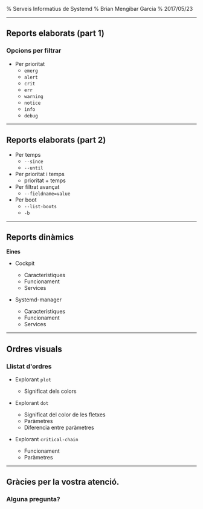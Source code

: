 % Serveis Informatius de Systemd
% Brian Mengibar Garcia
% 2017/05/23

---

## Reports elaborats (part 1)

### Opcions per filtrar

* Per prioritat
	* `emerg`
	* `alert`
	* `crit`
	* `err`
	* `warning`
	* `notice`
	* `info`
	* `debug`

---

## Reports elaborats (part 2)

* Per temps
	* `--since`
	* `--until`
* Per prioritat i temps
	* prioritat + temps
* Per filtrat avançat
	 * `--fieldname=value`
* Per boot
	* `--list-boots`
	* `-b`

---

## Reports dinàmics

**Eines**

* Cockpit
	* Característiques
	* Funcionament
	* Services

* Systemd-manager
	* Característiques
	* Funcionament
	* Services

---

## Ordres visuals

### Llistat d'ordres

* Explorant `plot`
	* Significat dels colors

* Explorant `dot`
	* Significat del color de les fletxes
	* Paràmetres
	* Diferencia entre paràmetres

* Explorant `critical-chain`
	* Funcionament
	* Paràmetres

---

## Gràcies per la vostra atenció.

### Alguna pregunta?
